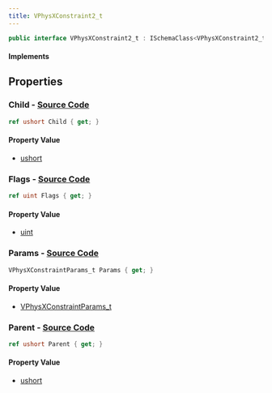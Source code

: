 ```yaml
---
title: VPhysXConstraint2_t
---
```


```csharp
public interface VPhysXConstraint2_t : ISchemaClass<VPhysXConstraint2_t>, ISchemaField, ISchemaClass, INativeHandle
```

#### Implements

## Properties

### **Child** - [Source Code](https://github.com/swiftly-solution/swiftlys2/blob/main/managed/src/SwiftlyS2.Generated/Schemas/Interfaces/VPhysXConstraint2_t.cs#L20)

```csharp
ref ushort Child { get; }
```

#### Property Value

- [ushort](https://learn.microsoft.com/dotnet/api/system.uint16)

### **Flags** - [Source Code](https://github.com/swiftly-solution/swiftlys2/blob/main/managed/src/SwiftlyS2.Generated/Schemas/Interfaces/VPhysXConstraint2_t.cs#L16)

```csharp
ref uint Flags { get; }
```

#### Property Value

- [uint](https://learn.microsoft.com/dotnet/api/system.uint32)

### **Params** - [Source Code](https://github.com/swiftly-solution/swiftlys2/blob/main/managed/src/SwiftlyS2.Generated/Schemas/Interfaces/VPhysXConstraint2_t.cs#L22)

```csharp
VPhysXConstraintParams_t Params { get; }
```

#### Property Value

- [VPhysXConstraintParams_t](/docs/api/shared/schemadefinitions/vphysxconstraintparams_t)

### **Parent** - [Source Code](https://github.com/swiftly-solution/swiftlys2/blob/main/managed/src/SwiftlyS2.Generated/Schemas/Interfaces/VPhysXConstraint2_t.cs#L18)

```csharp
ref ushort Parent { get; }
```

#### Property Value

- [ushort](https://learn.microsoft.com/dotnet/api/system.uint16)

